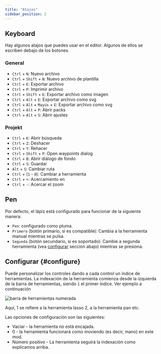 ```yaml
---
title: "Atajos"
sidebar_position: 2
---
```



## Keyboard

Hay algunos atajos que puedes usar en el editor. Algunos de ellos se escriben debajo de los botones.

### General

* `Ctrl` + `N`: Nuevo archivo
* `Ctrl` + `Shift` + `N`: Nuevo archivo de plantilla
* `Ctrl` + `E`: Exportar archivo
* `Ctrl` + `P`: Imprimir archivo
* `Ctrl` + `Shift` + `E`: Exportar archivo como imagen
* `Ctrl` + `Alt` + `E`: Exportar archivo como svg
* `Ctrl` + `Alt` + `Mayús` + `E`: Exportar archivo como svg
* `Ctrl` + `Alt` + `P`: Abrir packs
* `Ctrl` + `Alt` + `S`: Abrir ajustes

### Projekt

* `Ctrl` + `K`: Abrir búsqueda
* `Ctrl` + `Z`: Deshacer
* `Ctrl` + `Y`: Rehacer
* `Ctrl` + `Shift` + `P`: Open waypoints dialog
* `Ctrl` + `B`: Abrir diálogo de fondo
* `Ctrl` + `S`: Guardar
* `Alt` + `S`: Cambiar ruta
* `Ctrl` + (`1` - `0`): Cambiar a herramienta
* `Ctrl` + `+`: Acercamiento en
* `Ctrl` + `-`: Acercar el zoom

## Pen

Por defecto, el lápiz está configurado para funcionar de la siguiente manera:
* `Pen`: configurado como pluma.
* `Primero` (botón primario, si es compatible): Cambia a la herramienta manual mientras se pulsa.
* `Segunda` (botón secundario, si es soportado): Cambie a segunda herramienta (vea [configurar](#configure) sección abajo) mientras se presiona.



## Configurar {#configure}

Puede personalizar los controles dando a cada control un índice de herramientas. La indexación de la herramienta comienza desde la izquierda de la barra de herramientas, siendo `1` el primer índice. Ver ejemplo a continuación

![barra de herramientas numerada](toolbar_numbered.png)

Aquí, 1 se refiere a la herramienta lasso 2, a la herramienta pan etc.

Las opciones de configuración son las siguientes:

* Vaciar - la herramienta no está encajada.
* 0 - la herramienta funcionará como moviendo (es decir, mano) en este mod.
* Número positivo - La herramienta seguirá la indexación como explicamos arriba. 



